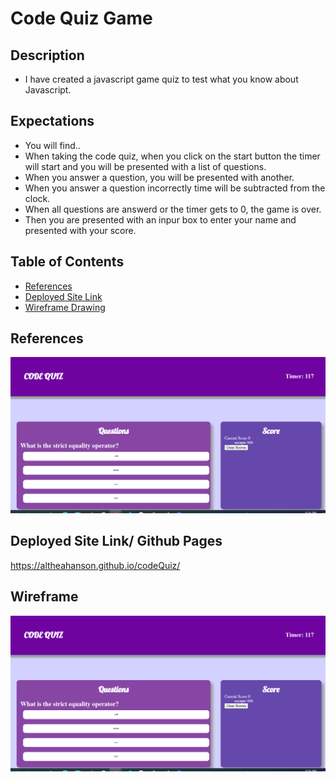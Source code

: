 # Code Quiz Game

## Description
- I have created a javascript game quiz to test what you know about Javascript. 


## Expectations
- You will find..
- When taking the code quiz, when you click on the start button
    the timer will start and you will be presented with a list of questions.
- When you answer a question, you will be presented with another.
- When you answer a question incorrectly time will be subtracted from the clock.
- When all questions are answerd or the timer gets to 0, the game is over.
- Then you are presented with an inpur box to enter your name and presented with your score.


## Table of Contents
- [References](#references)
- [Deployed Site Link](#deployed-site)
- [Wireframe Drawing](#wireframe)


## References

![Deployed Site](./assets/images/gameLayout.png)

## Deployed Site Link/ Github Pages
https://altheahanson.github.io/codeQuiz/

## Wireframe
![Wireframe](./assets/images/gameLayout.png)